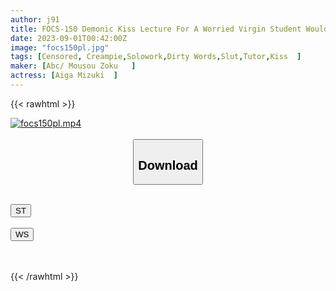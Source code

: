 ```yaml
---
author: j91
title: FOCS-150 Demonic Kiss Lecture For A Worried Virgin Student Would You Like To Kiss A Teacher?
date: 2023-09-01T00:42:00Z
image: "focs150pl.jpg"
tags: [Censored, Creampie,Solowork,Dirty Words,Slut,Tutor,Kiss	]
maker: [Abc/ Mousou Zoku   ]
actress: [Aiga Mizuki  ]
---
```



{{< rawhtml >}}

<div class="video" data-videoid="a2grZd14bvczpe">
    <a href="javascript:;">
        <img src="https://my.j91.asia/posts/focs150pl/focs150pl.jpg" width="WIDTH" height="HEIGHT" alt="focs150pl.mp4" loading="lazy">
    </a>
</div>

<script type="text/javascript" src="https://j91.asia/asset/on-demand-st.js"></script>

<br>
  <link rel="stylesheet" href="https://j91.asia/asset/bs5.css">
  
  <center>
  <button class="btn btn-primary" type="button" data-bs-toggle="collapse" data-bs-target=".multi-collapse" aria-expanded="false" aria-controls="multiCollapseExample1 multiCollapseExample2"><h2>Download</h2></button></center>
</p>
<div class="row">
  <div class="col">
    <div class="collapse multi-collapse" id="multiCollapseExample1">
      <div class="card card-body">
	      	      <br>
<div class="buttons">  
<a href="https://streamtape.to/v/a2grZd14bvczpe"><button class="btn-hover color-3"><i class="fa fa-download"></i> ST</button></a></div>
    </div>
  </div>
</div>
  <div class="col">
    <div class="collapse multi-collapse" id="multiCollapseExample2">
      <div class="card card-body">
	      <br>
<div class="buttons">
    <a href="https://wolfstream.tv/ruiq4dpfgw1e"><button class="btn-hover color-9"><i class="fa fa-download"></i> WS</button></a></div>
<br><br>
      </div>
    </div>
  </div>
</div>

{{< /rawhtml >}}